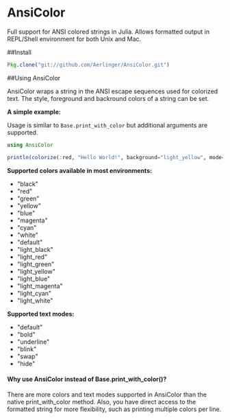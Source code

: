 # AnsiColor

Full support for ANSI colored strings in Julia. Allows formatted output in REPL/Shell
environment for both Unix and Mac.

##Install

```julia
Pkg.clone("git://github.com/Aerlinger/AnsiColor.git")
```

##Using AnsiColor

AnsiColor wraps a string in the ANSI escape sequences used for colorized
text. The style, foreground and backround colors of a string can be set. 

**A simple example:**

Usage is similar to `Base.print_with_color` but additional arguments are
supported.

```julia
using AnsiColor

println(colorize(:red, "Hello World!", background="light_yellow", mode="underline"))
```

**Supported colors available in most environments:**

  - "black"
  - "red"
  - "green"
  - "yellow"
  - "blue"
  - "magenta"
  - "cyan"
  - "white"
  - "default"
  - "light_black"
  - "light_red"
  - "light_green"
  - "light_yellow"
  - "light_blue"
  - "light_magenta"
  - "light_cyan"
  - "light_white"

**Supported text modes:**

  - "default"
  - "bold"
  - "underline"
  - "blink"
  - "swap"
  - "hide"

#### Why use AnsiColor instead of Base.print_with_color()?

There are more colors and text modes supported in AnsiColor than the
native print_with_color method. Also, you have direct access to the
formatted string for more flexibility, such as printing multiple colors
per line.
